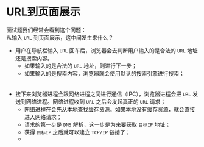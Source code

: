 # URL到页面展示

面试题我们经常会看到这个问题：<Br>
从输入 `URL` 到页面展示，这中间发生来什么？


* 用户在导航栏输入 `URL` 回车后，浏览器会去判断用户输入的是合法的 `URL` 地址还是搜索内容。
    * 如果输入的是合法的 `URL` 地址，则进行下一步；
    * 如果输入的是搜索内容，浏览器就会使用默认的搜索引擎进行搜索；
    <Br>
    <Br>
* 接下来浏览器进程会跟网络进程之间进行通信（IPC），浏览器进程会把 `URL` 发送到网络进程。网络进程收到 `URL` 之后会发起真正的 `URL` 请求；
    * 网络进程在会先从本地查找缓存资源。如果本地没有缓存资源，就会直接进入网络请求；
    * 请求的第一步是 `DNS` 解析，这一步是为来要获取 `目标IP` 地址；
    * 获得 `目标IP` 之后就可以建立 `TCP/IP` 链接了；
    * 